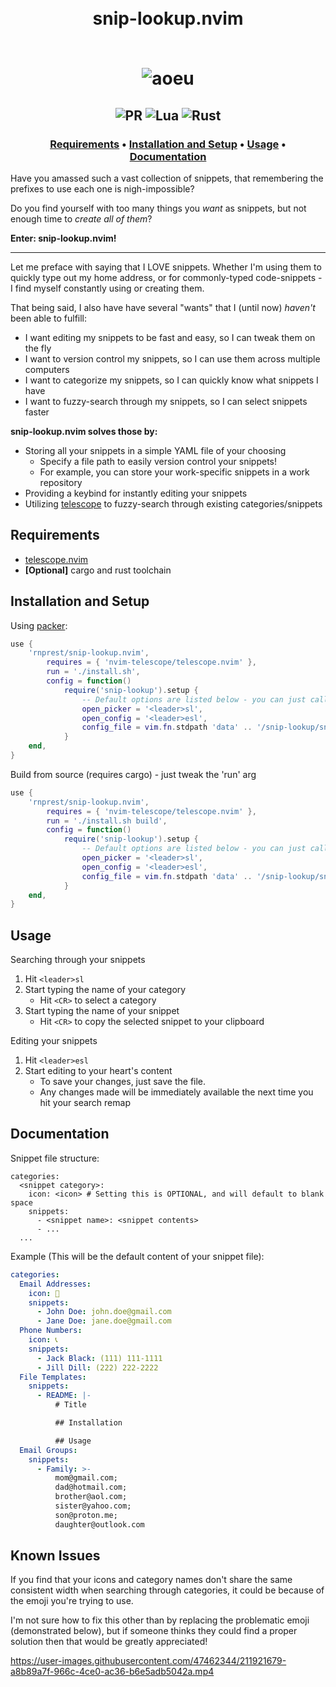 <h1 align="center">
  <br>
  snip-lookup.nvim
  <br>
  <br>

![aoeu](https://user-images.githubusercontent.com/47462344/204839108-6dc32a57-1c4b-4921-911e-5220de4a7de8.gif)

</h1>
<h2 align="center">
  <img alt="PR" src="https://img.shields.io/badge/PRs-welcome-brightgreen.svg?style=flat"/>
  <img alt="Lua" src="https://img.shields.io/badge/lua-%232C2D72.svg?&style=flat&logo=lua&logoColor=white"/>
  <img alt="Rust" src="https://img.shields.io/badge/-Rust-orange"/>
</h2>
<h3 align="center">
  <a href="#requirements">Requirements</a> •
  <a href="#installation-and-setup">Installation and Setup</a> •
  <a href="#usage">Usage</a> •
  <a href="#documentation">Documentation</a>
</h3>

Have you amassed such a vast collection of snippets, that remembering the prefixes to use each one is nigh-impossible?

Do you find yourself with too many things you _want_ as snippets, but not enough time to _create all of them_?

**Enter: snip-lookup.nvim!**

---

Let me preface with saying that I LOVE snippets. Whether I'm using them to
quickly type out my home address, or for commonly-typed code-snippets - I find
myself constantly using or creating them.

That being said, I also have have several "wants" that I (until now) _haven't_ been able to fulfill:

- I want editing my snippets to be fast and easy, so I can tweak them on the fly
- I want to version control my snippets, so I can use them across multiple computers
- I want to categorize my snippets, so I can quickly know what snippets I have
- I want to fuzzy-search through my snippets, so I can select snippets faster

**snip-lookup.nvim solves those by:**

- Storing all your snippets in a simple YAML file of your choosing
  - Specify a file path to easily version control your snippets!
  - For example, you can store your work-specific snippets in a work repository
- Providing a keybind for instantly editing your snippets
- Utilizing [telescope](https://github.com/nvim-telescope/telescope.nvim) to fuzzy-search through existing categories/snippets

## Requirements

- [telescope.nvim](https://github.com/nvim-telescope/telescope.nvim)
- **[Optional]** cargo and rust toolchain

## Installation and Setup

Using [packer](https://github.com/wbthomason/packer.nvim):

```lua
use {
    'rnprest/snip-lookup.nvim',
        requires = { 'nvim-telescope/telescope.nvim' },
        run = './install.sh',
        config = function()
            require('snip-lookup').setup {
                -- Default options are listed below - you can just call setup() if these are fine with you
                open_picker = '<leader>sl',
                open_config = '<leader>esl',
                config_file = vim.fn.stdpath 'data' .. '/snip-lookup/snippets.yaml',
            }
    end,
}
```

Build from source (requires cargo) - just tweak the 'run' arg

```lua
use {
    'rnprest/snip-lookup.nvim',
        requires = { 'nvim-telescope/telescope.nvim' },
        run = './install.sh build',
        config = function()
            require('snip-lookup').setup {
                -- Default options are listed below - you can just call setup() if these are fine with you
                open_picker = '<leader>sl',
                open_config = '<leader>esl',
                config_file = vim.fn.stdpath 'data' .. '/snip-lookup/snippets.yaml',
            }
    end,
}
```

## Usage

Searching through your snippets

1. Hit `<leader>sl`
2. Start typing the name of your category
   - Hit `<CR>` to select a category
3. Start typing the name of your snippet
   - Hit `<CR>` to copy the selected snippet to your clipboard

Editing your snippets

1. Hit `<leader>esl`
2. Start editing to your heart's content
   - To save your changes, just save the file.
   - Any changes made will be immediately available the next time you hit your search remap

## Documentation

Snippet file structure:

```
categories:
  <snippet category>:
    icon: <icon> # Setting this is OPTIONAL, and will default to blank space
    snippets:
      - <snippet name>: <snippet contents>
      - ...
  ...
```

Example (This will be the default content of your snippet file):

```yaml
categories:
  Email Addresses:
    icon: 📧
    snippets:
      - John Doe: john.doe@gmail.com
      - Jane Doe: jane.doe@gmail.com
  Phone Numbers:
    icon: 📞
    snippets:
      - Jack Black: (111) 111-1111
      - Jill Dill: (222) 222-2222
  File Templates:
    snippets:
      - README: |-
          # Title

          ## Installation

          ## Usage
  Email Groups:
    snippets:
      - Family: >-
          mom@gmail.com;
          dad@hotmail.com;
          brother@aol.com;
          sister@yahoo.com;
          son@proton.me;
          daughter@outlook.com
```

## Known Issues

If you find that your icons and category names don't share the same consistent width when searching through categories, it could be because of the emoji you're trying to use.

I'm not sure how to fix this other than by replacing the problematic emoji (demonstrated below), but if someone thinks they could find a proper solution then that would be greatly appreciated!

https://user-images.githubusercontent.com/47462344/211921679-a8b89a7f-966c-4ce0-ac36-b6e5adb5042a.mp4
